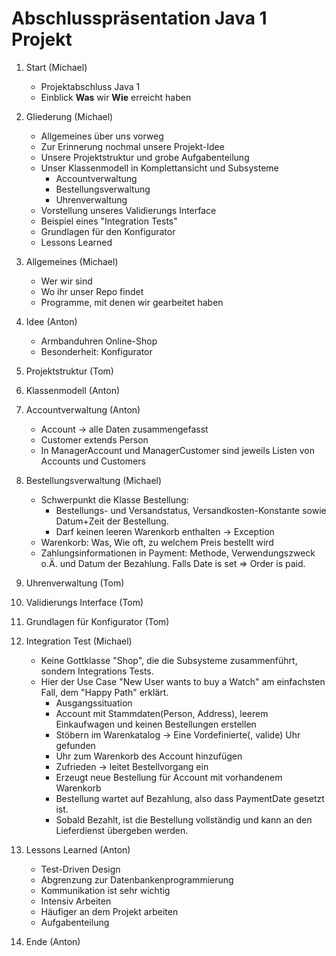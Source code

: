 # Abschlusspräsentation Java 1 Projekt

1. Start (Michael)
   - Projektabschluss Java 1
   - Einblick **Was** wir **Wie** erreicht haben

2. Gliederung (Michael)
   - Allgemeines​ über uns vorweg
   - Zur Erinnerung nochmal unsere Projekt-Idee
   - Unsere Projektstruktur​ und grobe Aufgabenteilung
   - Unser Klassenmodell​ in Komplettansicht und Subsysteme
     - Accountverwaltung​
     - Bestellungsverwaltung​
     - Uhrenverwaltung​
   - Vorstellung unseres Validierungs Interface​
   - Beispiel eines "Integration Test​s"
   - Grundlagen für den Konfigurator​
   - Lessons Learned
  
3. Allgemeines (Michael)
   - Wer wir sind
   - Wo ihr unser Repo findet
   - Programme, mit denen wir gearbeitet haben

4. Idee (Anton)
    - Armbanduhren Online-Shop
    - Besonderheit: Konfigurator

5. Projektstruktur (Tom)
6. Klassenmodell (Anton)
7. Accountverwaltung (Anton)
   - Account -> alle Daten zusammengefasst
   - Customer extends Person 
   - In ManagerAccount und ManagerCustomer sind jeweils Listen von Accounts und Customers
8. Bestellungsverwaltung (Michael)
   - Schwerpunkt die Klasse Bestellung:
     - Bestellungs- und Versandstatus, Versandkosten-Konstante sowie Datum+Zeit der Bestellung.
     - Darf keinen leeren Warenkorb enthalten -> Exception
   - Warenkorb: Was, Wie oft, zu welchem Preis bestellt wird
   - Zahlungsinformationen in Payment: Methode, Verwendungszweck o.Ä. und Datum der Bezahlung. Falls Date is set => Order is paid.

9. Uhrenverwaltung (Tom)
10. Validierungs Interface (Tom)
11. Grundlagen für Konfigurator (Tom)

12. Integration Test (Michael)
    - Keine Gottklasse "Shop", die die Subsysteme zusammenführt, sondern Integrations Tests.
    - Hier der Use Case "New User wants to buy a Watch" am einfachsten Fall, dem "Happy Path" erklärt.
      - Ausgangssituation
      - Account mit Stammdaten(Person, Address), leerem Einkaufwagen und keinen Bestellungen erstellen
      - Stöbern im Warenkatalog -> Eine Vordefinierte(, valide) Uhr gefunden
      - Uhr zum Warenkorb des Account hinzufügen
      - Zufrieden -> leitet Bestellvorgang ein
      - Erzeugt neue Bestellung für Account mit vorhandenem Warenkorb
      - Bestellung wartet auf Bezahlung, also dass PaymentDate gesetzt ist.
      - Sobald Bezahlt, ist die Bestellung vollständig und kann an den Lieferdienst übergeben werden.

13. Lessons Learned (Anton)
      - Test-Driven Design
      - Abgrenzung zur Datenbankenprogrammierung 
      - Kommunikation ist sehr wichtig
      - Intensiv Arbeiten
      - Häufiger an dem Projekt arbeiten
      - Aufgabenteilung
14. Ende (Anton)
